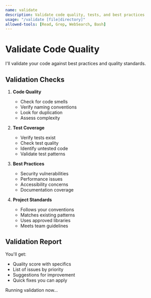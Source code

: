 ```yaml
---
name: validate
description: Validate code quality, tests, and best practices
usage: "/validate [file|directory]"
allowed-tools: [Read, Grep, WebSearch, Bash]
---
```


# Validate Code Quality

I'll validate your code against best practices and quality standards.

## Validation Checks

1. **Code Quality**
   - Check for code smells
   - Verify naming conventions
   - Look for duplication
   - Assess complexity

2. **Test Coverage**
   - Verify tests exist
   - Check test quality
   - Identify untested code
   - Validate test patterns

3. **Best Practices**
   - Security vulnerabilities
   - Performance issues
   - Accessibility concerns
   - Documentation coverage

4. **Project Standards**
   - Follows your conventions
   - Matches existing patterns
   - Uses approved libraries
   - Meets team guidelines

## Validation Report

You'll get:
- Quality score with specifics
- List of issues by priority
- Suggestions for improvement
- Quick fixes you can apply

Running validation now...